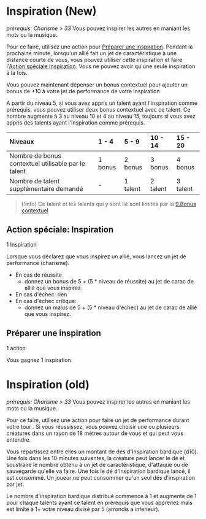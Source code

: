 # Inspiration (New)

*prérequis: Charisme > 33*
Vous pouvez inspirer les autres en maniant les mots ou la musique. 

Pour ce faire, utilisez une action pour [Préparer une inspiration](Inspiration.md#Préparer%20une%20inspiration). Pendant la prochaine minute, lorsqu'un allié fait un jet de caractéristique à une distance courte de vous, vous pouvez utiliser cette inspiration et faire l'[Action spéciale Inspiration](Inspiration.md#Action%20spéciale%20Inspiration). Vous ne pouvez avoir qu'une seule inspiration à la fois.

Vous pouvez maintenant dépenser un bonus contextuel pour ajouter un bonus de +10 à votre jet de performance de votre inspiration

A partir du niveau 5, si vous avez appris un talent ayant l'inspiration comme prérequis, vous pouvez utiliser deux bonus contextuel avec ce talent. Ce nombre augmente à 3 au niveau 10 et 4 au niveau 15, toujours si vous avez appris des talents ayant l'inspiration comme prérequis.

| **Niveaux**                                         | **1 - 4** | **5 - 9** | **10 - 14** | **15 - 20** |
| :-------------------------------------------------- | :-------- | :-------- | :---------- | :---------- |
| Nombre de bonus contextuel utilisable par le talent | 1 bonus   | 2 bonus   | 3 bonus     | 4 bonus     |
| Nombre de talent supplémentaire demandé             | -         | 1 talent  | 2 talent    | 3 talent    |


> [!info] 
> Ce talent et les talents qui y sont lié sont limités par la [9.Bonus contextuel](../../../1.Regles%20generales/1.Regles%20de%20jeu/1.Base/9.Bonus%20contextuel.md)
## Action spéciale: Inspiration
1 Inspiration

Lorsque vous déclarez que vous inspirez un allié, vous lancez un jet de performance (charisme).
- En cas de réussite
	-  donnez un bonus de 5 + (5 * niveau de réussite) au jet de carac de allié que vous inspirez.
- En cas d'échec: rien
- En cas d'échec critique:
	- donnez un malus de 5 + (5 * niveau d'échec) au jet de carac de allié que vous inspirez.

## Préparer une inspiration
1 action

Vous gagnez 1 inspiration
# Inspiration (old)
*prérequis: Charisme > 33*
Vous pouvez inspirer les autres en maniant les mots ou la musique. 

Pour ce faire, utilisez une action pour faire un jet de performance durant votre tour . Si vous réussissez, vous pouvez choisir une ou plusieurs créatures dans un rayon de 18 mètres autour de vous et qui peut vous entendre.

Vous répartissez entre elles un montant de dés d'Inspiration bardique (d10). Une fois dans les 10 minutes suivantes, la créature peut lancer le dé et soustraire le nombre obtenu à un jet de caractéristique, d'attaque ou de sauvegarde qu'elle va faire. Une fois le dé d'Inspiration bardique lancé, il est consommé. Un joueur ne peut consommer qu'un seul dés d'inspiration  par jet.

Le nombre d'inspiration bardique distribué commence à 1 et augmente de 1 pour chaque talents ayant ce talent en prérequis que vous apprenez mais est limité  à 1+ votre niveau divisé par 5 (arrondis a inferieur).
